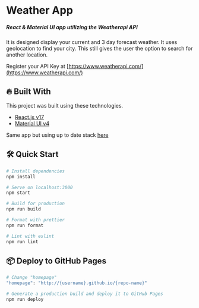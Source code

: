 # Weather App

##### React & Material UI app utilizing the Weatherapi API

It is designed display your current and 3 day forecast weather.
It uses geolocation to find your city. This still gives the user the option to search for another location.

Register your API Key at
[https://www.weatherapi.com/](https://www.weatherapi.com/)

## :fire: Built With

This project was built using these technologies.

- [React.js v17](https://17.reactjs.org/)
- [Material UI v4](https://v4.mui.com/ru/)

Same app but using up to date stack [here](https://github.com/theobroma/weather-app-latest)

## 🛠 Quick Start

```bash
# Install dependencies
npm install

# Serve on localhost:3000
npm start

# Build for production
npm run build

# Format with prettier
npm run format

# Lint with eslint
npm run lint
```

## :package: Deploy to GitHub Pages

```bash
# Change "homepage"
"homepage": "http://{username}.github.io/{repo-name}"

# Generate a production build and deploy it to GitHub Pages
npm run deploy
```
